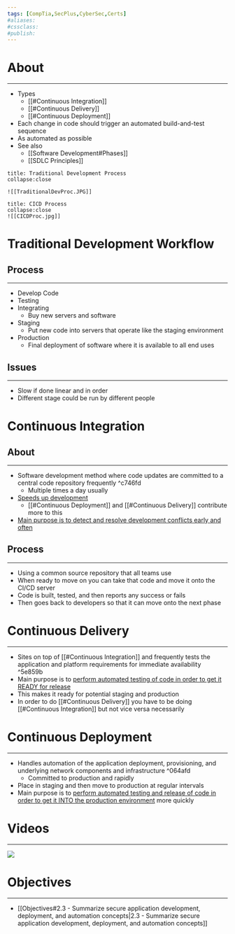 ```yaml
---
tags: [CompTia,SecPlus,CyberSec,Certs]
#aliases:
#cssclass:
#publish:
---
```


# About
---
- Types
	- [[#Continuous Integration]]
	- [[#Continuous Delivery]]
	- [[#Continuous Deployment]]
- Each change in code should trigger an automated build-and-test sequence
- As automated as possible
- See also
	- [[Software Development#Phases]]
	- [[SDLC Principles]]

```ad-example
title: Traditional Development Process
collapse:close

![[TraditionalDevProc.JPG]]
```

```ad-example
title: CICD Process
collapse:close
![[CICDProc.jpg]]
```

# Traditional Development Workflow

## Process
---
- Develop Code
- Testing
- Integrating
	- Buy new servers and software
- Staging
	- Put new code into servers that operate like the staging environment
- Production
	- Final deployment of software where it is available to all end uses

## Issues
---
- Slow if done linear and in order
- Different stage could be run by different people

# Continuous Integration

## About
---
- Software development method where code updates are committed to a central code repository frequently ^c746fd
	- Multiple times a day usually
- <u>Speeds up development</u>
	- [[#Continuous Deployment]] and [[#Continuous Delivery]] contribute more to this
- <u>Main purpose is to detect and resolve development conflicts early and often</u>

## Process
---
- Using a common source repository that all teams use
- When ready to move on you can take that code and move it onto the CI/CD server
- Code is built, tested, and then reports any success or fails
- Then goes back to developers so that it can move onto the next phase

# Continuous Delivery
---
- Sites on top of [[#Continuous Integration]] and frequently tests the application and platform requirements for immediate availability ^5e859b
- Main purpose is to <u>perform automated testing of code in order to get it READY for release</u>
- This makes it ready for potential staging and production
- In order to do [[#Continuous Delivery]] you have to be doing [[#Continuous Integration]] but not vice versa necessarily

# Continuous Deployment
---
- Handles automation of the application deployment, provisioning, and underlying network components and infrastructure ^064afd
	- Committed to production and rapidly
- Place in staging and then move to production at regular intervals
- Main purpose is to <u>perform automated testing and release of code in order to get it INTO the production environment</u> more quickly 

# Videos
---
![](https://www.youtube.com/watch?v=N9KbmHhesmE)



# Objectives
---
- [[Objectives#2.3 - Summarize secure application development, deployment, and automation concepts|2.3 - Summarize secure application development, deployment, and automation concepts]]